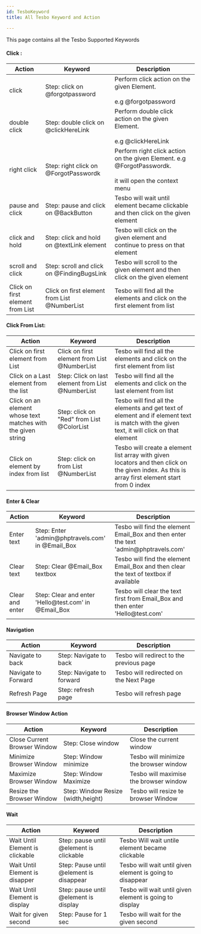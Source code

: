 ```yaml
---
id: TesboKeyword
title: All Tesbo Keyword and Action

---
```




This page contains all the Tesbo Supported Keywords

<h4>Click :</h4> 
<table class="demo">
	<thead>
	<tr>
		<th>Action</th>
		<th>Keyword</th>
		<th>Description</th>
	</tr>
	</thead>
	<tbody>
	<tr>
		<td> click </td>
		<td class="width30">Step: click on @forgotpassword</td>
		<td class="width40"><div> Perform click action on the given Element.<br></br> e.g @forgotpassword</div>
        </td>
	</tr>
	<tr>
		<td class="width20" > double click </td>
		<td class="width40">Step: double click on @clickHereLink</td>
		<td class="width40"><div> Perform double click action on the given Element.<br></br> e.g @clickHereLink</div>
        </td>
	</tr>
    <tr>
		<td> right click </td>
		<td class="width30">Step: right click on @ForgotPasswordk</td>
		<td class="width40"><div> Perform right click action on the given Element. e.g @ForgotPasswordk. <br></br>
        it will open the context menu</div>
        </td>
	</tr>
    <tr>
		<td> pause and click </td>
		<td class="width30">Step: pause and click on @BackButton</td>
		<td class="width40"><div> Tesbo will wait until element became clickable and then click on the given element</div>
        </td>
	</tr>
	<tr>
		<td> click and hold </td>
		<td class="width30">Step: click and hold on @textLink element</td>
		<td class="width40"><div> Tesbo will click on the given element  and continue to press on that element</div>
        </td>
	</tr>
	<tr>
		<td> scroll and click </td>
		<td class="width30">Step: scroll and click on @FindingBugsLink</td>
		<td class="width40"><div> Tesbo will scroll to the given element  and then click on the given element</div>
        </td>
	</tr>
	<tr>
		<td class="width10"> Click on first element from List </td>
		<td class="width30">Click on first element from List @NumberList</td>
		<td class="width40"><div> Tesbo will find all the elements and click on the first element from list</div>
        </td>
	</tr>
    </tbody>
</table>

<h4>Click From List:</h4> 
<table>
	<thead>
	<tr>
		<th>Action</th>
		<th>Keyword</th>
		<th>Description</th>
	</tr>
	</thead>
	<tbody>
	<tr>
		<td class="width10"> Click on first element from List </td>
		<td class="width30">Click on first element from List @NumberList</td>
		<td class="width40"><div> Tesbo will find all the elements and click on the first element from list</div>
        </td>
	</tr>
	<tr>
		<td class="width10"> Click on a Last element from the list </td>
		<td class="width30">Step: Click on last element from List @NumberList</td>
		<td class="width40"><div> Tesbo will find all the elements and click on the last element from list</div>
        </td>
	</tr>
	<tr>
		<td class="width10"> Click on an element whose text matches with the given string </td>
		<td class="width30">Step: click on "Red" from List @ColorList</td>
		<td class="width40"><div> Tesbo will find all the elements and get text of element and if element text is match with the given text, it will click on that element</div>
        </td>
	</tr>
	<tr>
		<td class="width10"> Click on element by index from list </td>
		<td class="width30">Step: click on from List @NumberList</td>
		<td class="width40"><div> Tesbo will create a element list array with given locators and then click on the given index. As this is array first element start from 0 index</div>
        </td>
	</tr>
    </tbody>
</table>



<h4>Enter & Clear</h4> 
<table>
	<thead>
	<tr>
		<th>Action</th>
		<th>Keyword</th>
		<th>Description</th>
	</tr>
	</thead>
	<tbody>
	<tr>
		<td class="width10">Enter text</td>
		<td class="width30">Step: Enter 'admin@phptravels.com' in @Email_Box</td>
		<td class="width40"><div> Tesbo will find the element Email_Box and then enter the text 'admin@phptravels.com'</div>
        </td>
	</tr>
	<tr>
		<td class="width10">Clear  text</td>
		<td class="width30">Step: Clear @Email_Box textbox</td>
		<td class="width40"><div> Tesbo will find the element Email_Box and then clear the text of textbox if available</div>
        </td>
	</tr>
	<tr>
		<td class="width10">Clear and enter</td>
		<td class="width30">Step: Clear and enter 'Hello@test.com' in @Email_Box</td>
		<td class="width40"><div> Tesbo will clear the text first from Email_Box and then enter 'Hello@test.com'</div>
        </td>
	</tr>
    </tbody>
</table>


<h4>Navigation</h4> 
<table>
	<thead>
	<tr>
		<th>Action</th>
		<th>Keyword</th>
		<th>Description</th>
	</tr>
	</thead>
	<tbody>
	<tr>
		<td class="width10">Navigate to back</td>
		<td class="width30">Step: Navigate to back</td>
		<td class="width40"><div> Tesbo will redirect to the previous page</div>
        </td>
	</tr>
	<tr>
		<td class="width10">Navigate to Forward</td>
		<td class="width30">Step: Navigate to forward</td>
		<td class="width40"><div> Tesbo will redirected on the Next Page</div> </td>
	</tr>
	<tr>
		<td class="width10">Refresh Page</td>
		<td class="width30">Step: refresh  page</td>
		<td class="width40"><div> Tesbo will refresh page</div>
        </td>
	</tr>
    </tbody>
</table>

<h4>Browser Window Action</h4> 
<table>
	<thead>
	<tr>
		<th>Action</th>
		<th>Keyword</th>
		<th>Description</th>
	</tr>
	</thead>
	<tbody>
	<tr>
		<td class="width10">Close Current Browser Window</td>
		<td class="width30">Step: Close window</td>
		<td class="width40"><div> Close the current window</div>
        </td>
	</tr>
	<tr>
		<td class="width10">Minimize Browser Window</td>
		<td class="width30">Step: Window minimize</td>
		<td class="width40"><div> Tesbo will minimize the browser window</div> </td>
	</tr>
	<tr>
		<td class="width10">Maximize Browser Window</td>
		<td class="width30">Step: Window Maximize</td>
		<td class="width40"><div> Tesbo will maximise the browser window</div>
        </td>
	</tr>
	<tr>
		<td class="width10">Resize the Browser Window</td>
		<td class="width30">Step: Window Resize (width,height)</td>
		<td class="width40"><div> Tesbo will resize te browser Window</div>
        </td>
	</tr>
    </tbody>
</table>


<h4>Wait</h4> 
<table>
	<thead>
	<tr>
		<th>Action</th>
		<th>Keyword</th>
		<th>Description</th>
	</tr>
	</thead>
	<tbody>
	<tr>
		<td class="width10">Wait Until Element is clickable</td>
		<td class="width30">Step: pause until @element is clickable</td>
		<td class="width40"><div> Tesbo Will wait untile element became clickable</div>
        </td>
	</tr>
	<tr>
		<td class="width10">Wait Until Element is disapper</td>
		<td class="width30">Step: Pause until @element is disappear</td>
		<td class="width40"><div> Tesbo will wait until given element is going to disappear</div> </td>
	</tr>
	<tr>
		<td class="width10">Wait Until Element is display</td>
		<td class="width30">Step: pause until @element is display</td>
		<td class="width40"><div> Tesbo will wait until given element is going to display</div>
        </td>
	</tr>
	<tr>
		<td class="width10">Wait for given second</td>
		<td class="width30">Step: Pause for 1 sec</td>
		<td class="width40"><div> Tesbo will wait for the given second</div>
        </td>
	</tr>
    </tbody>
</table>